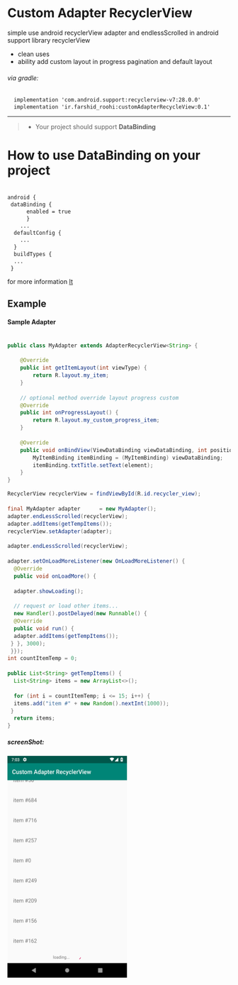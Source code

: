 # Custom Adapter RecyclerView

simple use android recyclerView adapter and endlessScrolled in android support library recyclerView 

- clean uses
- ability add custom layout in progress pagination and default layout

 ###### via gradle:   
  
```Gradle  
  implementation 'com.android.support:recyclerview-v7:28.0.0'
  implementation 'ir.farshid_roohi:customAdapterRecycleView:0.1'
 ```  
 <hr>
 
> - Your project should support **DataBinding** 

# How to use DataBinding on your project

```Gradle
  
android {  
 dataBinding {  
	  enabled = true  
	  }
	...
  defaultConfig {  
	...
  }  
  buildTypes {  
  ...
 }  
```
for more information [It](https://developer.android.com/topic/libraries/data-binding)


## Example

#### Sample Adapter 

```Java

public class MyAdapter extends AdapterRecyclerView<String> {

    @Override
    public int getItemLayout(int viewType) {
        return R.layout.my_item;
    }

    // optional method override layout progress custom
    @Override
    public int onProgressLayout() {
        return R.layout.my_custom_progress_item;
    }

    @Override
    public void onBindView(ViewDataBinding viewDataBinding, int position, int viewType, String element) {
        MyItemBinding itemBinding = (MyItemBinding) viewDataBinding;
        itemBinding.txtTitle.setText(element);
    }
}
```

```Java
RecyclerView recyclerView = findViewById(R.id.recycler_view);  
  
final MyAdapter adapter      = new MyAdapter();  
adapter.endLessScrolled(recyclerView);  
adapter.addItems(getTempItems());  
recyclerView.setAdapter(adapter);  
  
adapter.endLessScrolled(recyclerView);  
  
adapter.setOnLoadMoreListener(new OnLoadMoreListener() {  
  @Override  
  public void onLoadMore() {  
  
  adapter.showLoading();  
  
  // request or load other items...  
  new Handler().postDelayed(new Runnable() {  
  @Override  
  public void run() {  
  adapter.addItems(getTempItems());  
 } }, 3000);  
 }});
int countItemTemp = 0;  
  
public List<String> getTempItems() {  
  List<String> items = new ArrayList<>();  
  
  for (int i = countItemTemp; i <= 15; i++) {  
  items.add("item #" + new Random().nextInt(1000));  
 }  
  return items;  
}
```
 ##### screenShot: 
 
 <img src="https://raw.githubusercontent.com/FarshidRoohi/CustomAdapterRecyclerview/master/art/img.png" alt="screen show" width="270px" height="500px">

